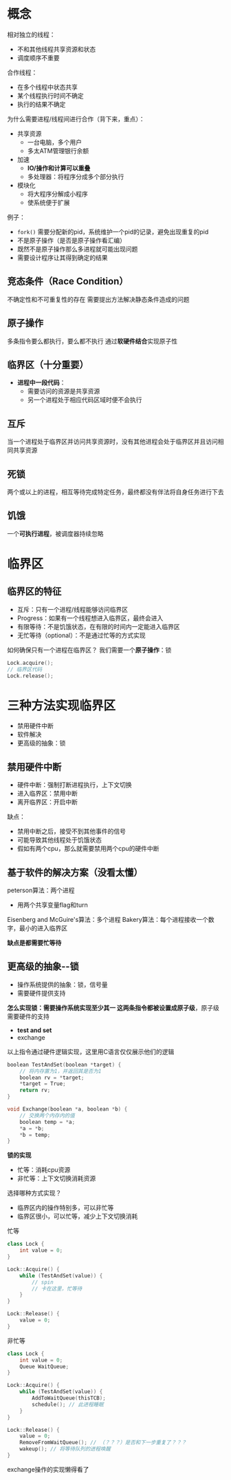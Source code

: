 # 概念
相对独立的线程：
- 不和其他线程共享资源和状态
- 调度顺序不重要

合作线程：
- 在多个线程中状态共享
- 某个线程执行时间不确定
- 执行的结果不确定

为什么需要进程/线程间进行合作（背下来，重点）：
- 共享资源
	- 一台电脑，多个用户
	- 多太ATM管理银行余额
- 加速
	- **IO/操作和计算可以重叠**
	- 多处理器：将程序分成多个部分执行
- 模块化
	- 将大程序分解成小程序
	- 使系统便于扩展

例子：
- ``fork()`` 需要分配新的pid，系统维护一个pid的记录，避免出现重复的pid
- 不是原子操作（是否是原子操作看汇编）
- 既然不是原子操作那么多进程就可能出现问题
- 需要设计程序让其得到确定的结果

## 竞态条件（Race Condition）
不确定性和不可重复性的存在
需要提出方法解决静态条件造成的问题

## 原子操作
多条指令要么都执行，要么都不执行
通过**软硬件结合**实现原子性


## 临界区（十分重要）
- **进程中一段代码**：
	- 需要访问的资源是共享资源
	- 另一个进程处于相应代码区域时便不会执行

## 互斥
当一个进程处于临界区并访问共享资源时，没有其他进程会处于临界区并且访问相同共享资源

## 死锁
两个或以上的进程，相互等待完成特定任务，最终都没有伴法将自身任务进行下去

## 饥饿
一个**可执行进程**，被调度器持续忽略

# 临界区
## 临界区的特征
- 互斥：只有一个进程/线程能够访问临界区
- Progress：如果有一个线程想进入临界区，最终会进入
- 有限等待：不是饥饿状态，在有限的时间内一定能进入临界区
- 无忙等待（optional）：不是通过忙等的方式实现

如何确保只有一个进程在临界区？
我们需要一个**原子操作**：锁

```C
Lock.acquire();
// 临界区代码
Lock.release();
```

# 三种方法实现临界区
- 禁用硬件中断
- 软件解决
- 更高级的抽象：锁

## 禁用硬件中断
- 硬件中断：强制打断进程执行，上下文切换
- 进入临界区：禁用中断
- 离开临界区：开启中断

缺点：
- 禁用中断之后，接受不到其他事件的信号
- 可能导致其他线程处于饥饿状态
- 假如有两个cpu，那么就需要禁用两个cpu的硬件中断

## 基于软件的解决方案（没看太懂）
peterson算法：两个进程
- 用两个共享变量flag和turn

Eisenberg and McGuire's算法：多个进程
Bakery算法：每个进程接收一个数字，最小的进入临界区

**缺点是都需要忙等待**

## 更高级的抽象--锁
- 操作系统提供的抽象：锁，信号量
- 需要硬件提供支持

**怎么实现锁：**需要操作系统实现至少其一
这两条指令都被设置成**原子级**，原子级需要硬件的支持
- **test and set**
- exchange

以上指令通过硬件逻辑实现，这里用C语言仅仅展示他们的逻辑
```C
boolean TestAndSet(boolean *target) {
	// 将内存置为1，并返回其是否为1
	boolean rv = *target;
	*target = True;
	return rv;
}

void Exchange(boolean *a, boolean *b) {
	// 交换两个内存内的值	
	boolean temp = *a;
	*a = *b;
	*b = temp;
}
```

**锁的实现**
- 忙等：消耗cpu资源
- 非忙等：上下文切换消耗资源

选择哪种方式实现？
- 临界区内的操作特别多，可以非忙等
- 临界区很小，可以忙等，减少上下文切换消耗

忙等
```C++
class Lock {
	int value = 0;	
}

Lock::Acquire() {
	while (TestAndSet(value)) {
		// spin
		// 卡在这里，忙等待
	}
}

Lock::Release() {
	value = 0;
}
```

非忙等
```C++
class Lock {
	int value = 0;
	Queue WaitQueue;
}

Lock::Acquire() {
	while (TestAndSet(value)) {
		AddToWaitQueue(thisTCB);
		schedule(); // 此进程睡眠
	}
}

Lock::Release() {
	value = 0;
	RemoveFromWaitQueue(); // （？？？）是否和下一步重复了？？？
	wakeup(); // 将等待队列的进程唤醒
}
```

exchange操作的实现懒得看了